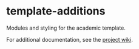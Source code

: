 # template-additions
Modules and styling for the academic template.
 
For additional documentation, see the [project wiki](wiki).
